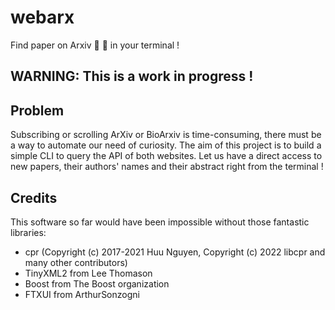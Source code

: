 # webarx
Find paper on Arxiv :postbox: :bookmark_tabs: in your terminal !

## WARNING: This is a work in progress !

## Problem
Subscribing or scrolling ArXiv or BioArxiv is time-consuming, there must be a
way to automate our need of curiosity. The aim of this project is to build a
simple CLI to query the API of both websites. Let us have a direct access to
new papers, their authors' names and their abstract right from the terminal !

## Credits
This software so far would have been impossible without those fantastic
libraries:   
- cpr (Copyright (c) 2017-2021 Huu Nguyen, Copyright (c) 2022 libcpr and many other contributors)
- TinyXML2 from Lee Thomason
- Boost from The Boost organization
- FTXUI from  ArthurSonzogni
